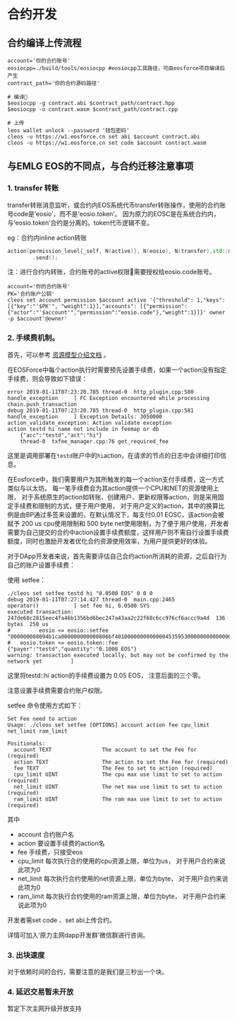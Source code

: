 # 合约开发

## 合约编译上传流程

```shell
account='你的合约账号'
eosiocpp=./build/tools/eosiocpp #eosiocpp工具路径，可由eosforce项目编译后产生
contract_path='你的合约源码路径'

# 编译
$eosiocpp -g contract.abi $contract_path/contract.hpp
$eosiocpp -o contract.wasm $contract_path/contract.cpp

# 上传
leos wallet unlock --password '钱包密码'
cleos -u https://w1.eosforce.cn set abi $account contract.abi
cleos -u https://w1.eosforce.cn set code $account contract.wasm
```

## 与EMLG EOS的不同点，与合约迁移注意事项

### 1. transfer 转账

transfer转账消息监听，或合约内EOS系统代币transfer转账操作，使用的合约账号code是‘eosio’，而不是‘eosio.token’。 
因为原力的EOSC是在系统合约内，与‘eosio.token’合约是分离的。token代币逻辑不变。

eg：合约内inline action转账

```c++
action(permission_level{_self, N(active)}, N(eosio), N(transfer),std::make_tuple(_self, to, quantity, std::string("")))
        .send();
```

注：进行合约内转账，合约账号的active权限需要授权给eosio.code账号。

```shell
account='你的合约账号'
PK='合约账户公钥'
cleos set account permission $account active '{"threshold": 1,"keys": [{"key":"'$PK'", "weight":1}],"accounts": [{"permission":{"actor":"'$account'","permission":"eosio.code"},"weight":1}]}' owner -p $account'@owner'
```

### 2. 手续费机制。

首先，可以参考 [资源模型介绍文档](https://eosforce.github.io/Documentation/#/zh-cn/res_limit) 。

在EOSForce中每个action执行时需要预先设置手续费，如果一个action没有指定手续费，则会导致如下错误：

```shell
error 2019-01-11T07:23:20.785 thread-0  http_plugin.cpp:580           handle_exception     ] FC Exception encountered while processing chain.push_transaction
debug 2019-01-11T07:23:20.785 thread-0  http_plugin.cpp:581           handle_exception     ] Exception Details: 3050000 action_validate_exception: Action validate exception
action testd hi name not include in feemap or db
    {"acc":"testd","act":"hi"}
    thread-0  txfee_manager.cpp:76 get_required_fee

```

这里是调用部署在`testd`账户中的`hi`action，在请求的节点的日志中会详细打印信息。

在Eosforce中，我们需要用户为其所触发的每一个action支付手续费，这一方式类似与以太坊。 每一笔手续费会为其action提供一个CPU和NET的资源使用上限， 对于系统原生的action如转账、创建用户、更新权限等action，则是采用固定手续费和限制的方式，便于用户使用， 对于用户定义的action，其中的换算比例是由BP通过多签来设置的，在默认情况下，每支付0.01 EOSC，该action会被赋予 200 us cpu使用限制和 500 byte net使用限制，为了便于用户使用，开发者需要为自己提交的合约中action设置手续费额度，这样用户则不需自行设置手续费额度，同时也激励开发者优化合约资源使用效率，为用户提供更好的体验。

对于DApp开发者来说，首先需要评估自己合约action所消耗的资源，之后自行为自己的账户设置手续费：

使用 setfee：

```shell
./cleos set setfee testd hi "0.0500 EOS" 0 0 0
debug 2019-01-11T07:27:14.427 thread-0  main.cpp:2465                 operator()           ] set fee hi, 0.0500 SYS
executed transaction: 247de68c2815eec4fa46b1356bd6bec247a43aa2c22f68c6cc976cf6accc9a4d  136 bytes  250 us
#         eosio <= eosio::setfee                "000000008094b1ca000000000000806bf4010000000000000453595300000000000000000000000000000000"
#   eosio.token <= eosio.token::fee             {"payer":"testd","quantity":"0.1000 EOS"}
warning: transaction executed locally, but may not be confirmed by the network yet         ] 
```

这里将testd::hi action的手续费设置为 0.05 EOS， 注意后面的三个零。

注意设置手续费需要合约账户权限。

setfee 命令使用方式如下：

```
Set Fee need to action
Usage: ./cleos set setfee [OPTIONS] account action fee cpu_limit net_limit ram_limit

Positionals:
  account TEXT                The account to set the Fee for (required)
  action TEXT                 The action to set the Fee for (required)
  fee TEXT                    The Fee to set to action (required)
  cpu_limit UINT              The cpu max use limit to set to action (required)
  net_limit UINT              The net max use limit to set to action (required)
  ram_limit UINT              The ram max use limit to set to action (required)
```

其中

- account 合约账户名
- action 要设置手续费的action名
- fee 手续费，只接受eos
- cpu_limit 每次执行合约使用的cpu资源上限，单位为us， 对于用户合约来说此项为0
- net_limit 每次执行合约使用的net资源上限，单位为byte， 对于用户合约来说此项为0
- ram_limit 每次执行合约使用的ram资源上限，单位为byte， 对于用户合约来说此项为0

开发者需set code 、set abi上传合约。

详情可加入‘原力主网dapp开发群’微信群进行咨询。

### 3. 出块速度

对于依赖时间的合约，需要注意的是我们是三秒出一个块。

### 4. 延迟交易暂未开放

暂定下次主网升级开放支持
